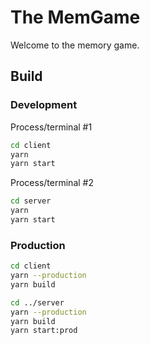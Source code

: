 # The MemGame

Welcome to the memory game.

## Build

### Development

Process/terminal #1

```bash
cd client
yarn
yarn start
```

Process/terminal #2

```bash
cd server
yarn
yarn start
```

### Production

```bash
cd client
yarn --production
yarn build

cd ../server
yarn --production
yarn build
yarn start:prod
```
